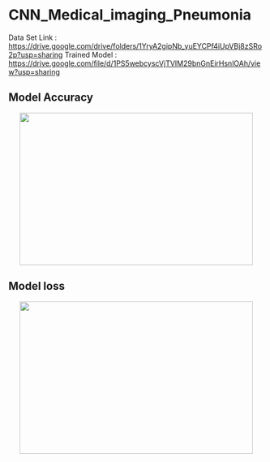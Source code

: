 # CNN_Medical_imaging_Pneumonia

Data Set Link : https://drive.google.com/drive/folders/1YryA2gipNb_yuEYCPf4iUpVBj8zSRo2p?usp=sharing
Trained Model : https://drive.google.com/file/d/1PS5webcyscVjTVIM29bnGnEirHsnlOAh/view?usp=sharing

## Model Accuracy 

<p align="center">
  <img width="460" height="300" src="https://user-images.githubusercontent.com/68853069/196039770-838052e0-1b26-43af-9e07-13494d48f018.png">
</p>

## Model loss
<p align="center">
  <img width="460" height="300" src="https://user-images.githubusercontent.com/68853069/196039853-a9133afe-7ae6-4e92-9ce1-ac90f5a13513.png">
</p>
